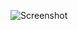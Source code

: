 ![Screenshot](https://raw.githubusercontent.com/Cryakl/Ultimate-RAT-Collection/refs/heads/main/Quasar/Quasar.v1.2.0.0/Screenshot.png)

